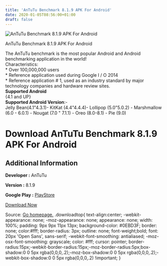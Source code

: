 ```yaml
---
title: 'AnTuTu Benchmark 8.1.9 APK For Android'
date: 2020-01-05T08:56:00+01:00
draft: false
---
```


![AnTuTu Benchmark 8.1.9 APK For Android](https://i2.wp.com/apkhome.net/wp-content/uploads/2020/01/AnTuTu-Benchmark-8.1.9-1.png "AnTuTu Benchmark 8.1.9 APK For Android")

  

AnTuTu Benchmark 8.1.9 APK For Android

The AnTuTu benchmark is the most popular Android and Android benchmarking application in the world!  
Characteristics:  
\* Over 100,000,000 users  
\* Reference application used during Google I / O 2014  
\* Reference application # 1, used as an industry standard by major technology companies and hardware review sites.  
**Supported Android**  
{4.1 and UP}  
**Supported Android Version**:-  
Jelly Bean(4.1"4.3.1)- KitKat (4.4"4.4.4)- Lollipop (5.0"5.0.2) - Marshmallow (6.0 - 6.0.1) - Nougat (7.0 " 7.1.1) - Oreo (8.0-8.1) - Pie (9.0)

Download AnTuTu Benchmark 8.1.9 APK For Android
===============================================

Additional Information
----------------------

**Developer :** AnTuTu

**Version :** 8.1.9

**Google Play :** [PlayStore](https://play.google.com/store/apps/details?id=com.antutu.ABenchMark)

  

[Download Now](https://store4app.co/post/antutu-benchmark-8-1-9-apk-for-android_1578210301)

  
Source: [Go homepage.](https://store4app.co/post/antutu-benchmark-8-1-9-apk-for-android_1578210301) .downloadtop{ text-align:center; -webkit-appearance: none; -moz-appearance: none; appearance: none; width: 100%; padding: 9px 9px 11px 13px; background-color: #0EBD3F; border: none; color:#fff; border-radius: 3px; outline: none; font-weight;bold; font: 20px 'Open Sans', sans-serif; -webkit-font-smoothing: antialiased; -moz-osx-font-smoothing: grayscale; color: #fff; cursor: pointer; border-radius:15px;-webkit-border-radius:15px;-moz-border-radius:5px;box-shadow:0 0 5px rgba(0,0,0,.2);-moz-box-shadow:0 0 5px rgba(0,0,0,.2);-webkit-box-shadow:0 0 5px rgba(0,0,0,.2) !important; }
